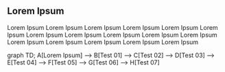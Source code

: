 ## Lorem Ipsum

Lorem Ipsum Lorem Ipsum Lorem Ipsum Lorem Ipsum Lorem Ipsum Lorem Ipsum Lorem Ipsum Lorem Ipsum Lorem Ipsum Lorem Ipsum Lorem Ipsum Lorem Ipsum 
Lorem Ipsum Lorem Ipsum Lorem Ipsum Lorem Ipsum  


<!-- this is a demo diagram -->
<div class="mermaid">
graph TD; 
    A[Lorem Ipsum] --> B[Test 01] --> C[Test 02] --> D[Test 03] --> E[Test 04] --> F[Test 05] --> G[Test 06] --> H[Test 07] 
</div>

<script src="/js/mermaid.min.js"></script>
<script>mermaid.initialize({startOnLoad:true});</script>